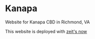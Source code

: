 # Kanapa

Website for Kanapa CBD in Richmond, VA

This website is deployed with [zeit's now](https://zeit.co/now) 


